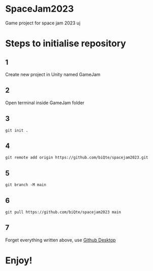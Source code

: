 # SpaceJam2023
Game project for space jam 2023 uj

# Steps to initialise repository

## 1

Create new project in Unity named GameJam
  
## 2

Open terminal inside GameJam folder

## 3

  ```console
  git init .
  ```
  
## 4

  ```console
  git remote add origin https://github.com/biQte/spacejam2023.git
  ```
  
## 5

  ```console
  git branch -M main
  ```
  
## 6

  ```console
  git pull https://github.com/biQte/spacejam2023 main
  ```

## 7

Forget everything written above, use [Github Desktop](https://desktop.github.com)
  
# Enjoy!

